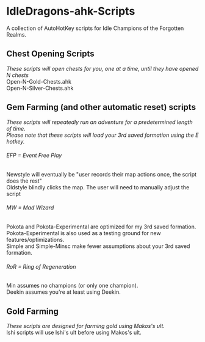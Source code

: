 # IdleDragons-ahk-Scripts
A collection of AutoHotKey scripts for Idle Champions of the Forgotten Realms.

## Chest Opening Scripts
*These scripts will open chests for you, one at a time, until they have opened N chests*    
Open-N-Gold-Chests.ahk    
Open-N-Silver-Chests.ahk     

## Gem Farming (and other automatic reset) scripts
*These scripts will repeatedly run an adventure for a predetermined length of time.*     
*Please note that these scripts will load your 3rd saved formation using the E hotkey.*
###### EFP = Event Free Play
Newstyle will eventually be "user records their map actions once, the script does the rest"     
Oldstyle blindly clicks the map. The user will need to manually adjust the script
###### MW = Mad Wizard
Pokota and Pokota-Experimental are optimized for my 3rd saved formation.    
Pokota-Experimental is also used as a testing ground for new features/optimizations.    
Simple and Simple-Minsc make fewer assumptions about your 3rd saved formation.
###### RoR = Ring of Regeneration
Min assumes no champions (or only one champion).    
Deekin assumes you're at least using Deekin.

## Gold Farming
*These scripts are designed for farming gold using Makos's ult.*    
Ishi scripts will use Ishi's ult before using Makos's ult.


